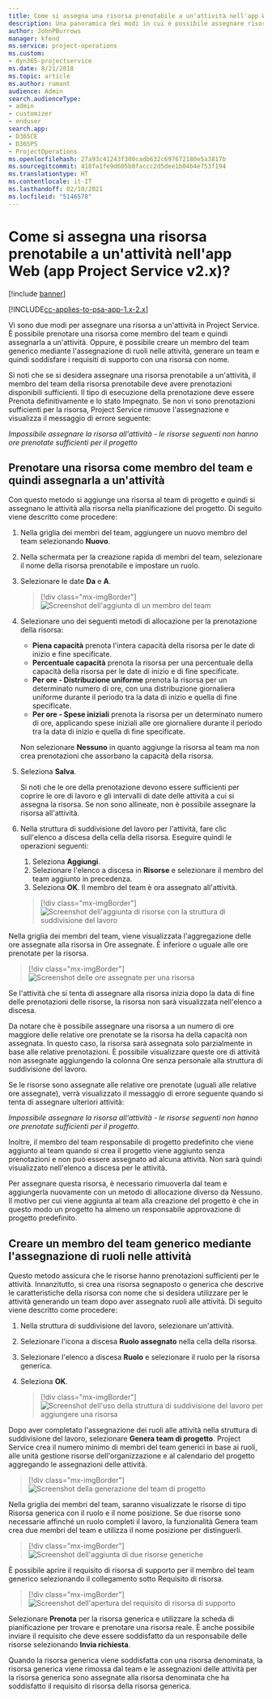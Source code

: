 ```yaml
---
title: Come si assegna una risorsa prenotabile a un'attività nell'app Web
description: Una panoramica dei modi in cui è possibile assegnare risorse prenotabili.
author: JohnPBurrows
manager: kfend
ms.service: project-operations
ms.custom:
- dyn365-projectservice
ms.date: 8/21/2018
ms.topic: article
ms.author: rumant
audience: Admin
search.audienceType:
- admin
- customizer
- enduser
search.app:
- D365CE
- D365PS
- ProjectOperations
ms.openlocfilehash: 27a93c41243f300cadb632c697672180e5a3817b
ms.sourcegitcommit: 418fa1fe9d605b8faccc2d5dee1b04b4e753f194
ms.translationtype: HT
ms.contentlocale: it-IT
ms.lasthandoff: 02/10/2021
ms.locfileid: "5146578"
---
```

# <a name="how-do-i-assign-a-bookable-resource-to-a-task-in-the-web-app-project-service-app-v2x"></a>Come si assegna una risorsa prenotabile a un'attività nell'app Web (app Project Service v2.x)?

[!include [banner](../includes/psa-now-project-operations.md)]

[!INCLUDE[cc-applies-to-psa-app-1.x-2.x](../includes/cc-applies-to-psa-app-1x-2x.md)]

Vi sono due modi per assegnare una risorsa a un'attività in Project Service. È possibile prenotare una risorsa come membro del team e quindi assegnarla a un'attività. Oppure, è possibile creare un membro del team generico mediante l'assegnazione di ruoli nelle attività, generare un team e quindi soddisfare i requisiti di supporto con una risorsa con nome.

Si noti che se si desidera assegnare una risorsa prenotabile a un'attività, il membro del team della risorsa prenotabile deve avere prenotazioni disponibili sufficienti. Il tipo di esecuzione della prenotazione deve essere Prenota definitivamente e lo stato Impegnato. Se non vi sono prenotazioni sufficienti per la risorsa, Project Service rimuove l'assegnazione e visualizza il messaggio di errore seguente:

*Impossibile assegnare la risorsa all'attività - le risorse seguenti non hanno ore prenotate sufficienti per il progetto*

## <a name="book-a-resource-as-a-team-member-and-then-assign-the-resource-to-a-task"></a>Prenotare una risorsa come membro del team e quindi assegnarla a un'attività

Con questo metodo si aggiunge una risorsa al team di progetto e quindi si assegnano le attività alla risorsa nella pianificazione del progetto. Di seguito viene descritto come procedere:
1.  Nella griglia dei membri del team, aggiungere un nuovo membro del team selezionando **Nuovo**.
2.  Nella schermata per la creazione rapida di membri del team, selezionare il nome della risorsa prenotabile e impostare un ruolo.
3.  Selezionare le date **Da** e **A**.

    > [!div class="mx-imgBorder"] 
    > ![Screenshot dell'aggiunta di un membro del team](media/FAQ-Resources-to-Tasks2-1.png "Screenshot dell'aggiunta di un membro del team")
 
4.  Selezionare uno dei seguenti metodi di allocazione per la prenotazione della risorsa:
    - **Piena capacità** prenota l'intera capacità della risorsa per le date di inizio e fine specificate.
    - **Percentuale capacità** prenota la risorsa per una percentuale della capacità della risorsa per le date di inizio e di fine specificate.
    - **Per ore - Distribuzione uniforme** prenota la risorsa per un determinato numero di ore, con una distribuzione giornaliera uniforme durante il periodo tra la data di inizio e quella di fine specificate.
    - **Per ore - Spese iniziali** prenota la risorsa per un determinato numero di ore, applicando spese iniziali alle ore giornaliere durante il periodo tra la data di inizio e quella di fine specificate.

    Non selezionare **Nessuno** in quanto aggiunge la risorsa al team ma non crea prenotazioni che assorbano la capacità della risorsa.
5.  Seleziona **Salva**.

    Si noti che le ore della prenotazione devono essere sufficienti per coprire le ore di lavoro e gli intervalli di date delle attività a cui si assegna la risorsa. Se non sono allineate, non è possibile assegnare la risorsa all'attività.

6.  Nella struttura di suddivisione del lavoro per l'attività, fare clic sull'elenco a discesa della cella della risorsa. Eseguire quindi le operazioni seguenti: 

    1. Seleziona **Aggiungi**.
    2. Selezionare l'elenco a discesa in **Risorse** e selezionare il membro del team aggiunto in precedenza.
    3. Seleziona **OK**. Il membro del team è ora assegnato all'attività.

    > [!div class="mx-imgBorder"] 
    > ![Screenshot dell'aggiunta di risorse con la struttura di suddivisione del lavoro](media/FAQ-Resources-to-Tasks2-2.png "Screenshot dell'aggiunta di risorse con la struttura di suddivisione del lavoro")
 
Nella griglia dei membri del team, viene visualizzata l'aggregazione delle ore assegnate alla risorsa in Ore assegnate. È inferiore o uguale alle ore prenotate per la risorsa. 

> [!div class="mx-imgBorder"] 
> ![Screenshot delle ore assegnate per una risorsa](media/FAQ-Resources-to-Tasks2-3.png "Screenshot delle ore assegnate per una risorsa")
 
Se l'attività che si tenta di assegnare alla risorsa inizia dopo la data di fine delle prenotazioni delle risorse, la risorsa non sarà visualizzata nell'elenco a discesa.

Da notare che è possibile assegnare una risorsa a un numero di ore maggiore delle relative ore prenotate se la risorsa ha della capacità non assegnata. In questo caso, la risorsa sarà assegnata solo parzialmente in base alle relative prenotazioni. È possibile visualizzare queste ore di attività non assegnate aggiungendo la colonna Ore senza personale alla struttura di suddivisione del lavoro.

Se le risorse sono assegnate alle relative ore prenotate (uguali alle relative ore assegnate), verrà visualizzato il messaggio di errore seguente quando si tenta di assegnare ulteriori attività:

*Impossibile assegnare la risorsa all'attività - le risorse seguenti non hanno ore prenotate sufficienti per il progetto.*

Inoltre, il membro del team responsabile di progetto predefinito che viene aggiunto al team quando si crea il progetto viene aggiunto senza prenotazioni e non può essere assegnato ad alcuna attività. Non sarà quindi visualizzato nell'elenco a discesa per le attività.

Per assegnare questa risorsa, è necessario rimuoverla dal team e aggiungerla nuovamente con un metodo di allocazione diverso da Nessuno. Il motivo per cui viene aggiunta al team alla creazione del progetto è che in questo modo un progetto ha almeno un responsabile approvazione di progetto predefinito.

## <a name="create-a-generic-team-member-through-role-assignment-on-tasks"></a>Creare un membro del team generico mediante l'assegnazione di ruoli nelle attività

Questo metodo assicura che le risorse hanno prenotazioni sufficienti per le attività. Innanzitutto, si crea una risorsa segnaposto o generica che descrive le caratteristiche della risorsa con nome che si desidera utilizzare per le attività generando un team dopo aver assegnato ruoli alle attività. Di seguito viene descritto come procedere:

1. Nella struttura di suddivisione del lavoro, selezionare un'attività.
2. Selezionare l'icona a discesa **Ruolo assegnato** nella cella della risorsa.
3. Selezionare l'elenco a discesa **Ruolo** e selezionare il ruolo per la risorsa generica.
4. Seleziona **OK**.

    > [!div class="mx-imgBorder"] 
    > ![Screenshot dell'uso della struttura di suddivisione del lavoro per aggiungere una risorsa](media/FAQ-Resources-to-Tasks2-4.png "Screenshot dell'uso della struttura di suddivisione del lavoro per aggiungere una risorsa")
 
Dopo aver completato l'assegnazione dei ruoli alle attività nella struttura di suddivisione del lavoro, selezionare **Genera team di progetto**. Project Service crea il numero minimo di membri del team generici in base ai ruoli, alle unità gestione risorse dell'organizzazione e al calendario del progetto aggregando le assegnazioni delle attività.

> [!div class="mx-imgBorder"] 
> ![Screenshot della generazione del team di progetto](media/FAQ-Resources-to-Tasks2-5.png "Screenshot della generazione del team di progetto")
 
Nella griglia dei membri del team, saranno visualizzate le risorse di tipo Risorsa generica con il ruolo e il nome posizione. Se due risorse sono necessarie affinché un ruolo completi il lavoro, la funzionalità Genera team crea due membri del team e utilizza il nome posizione per distinguerli.

> [!div class="mx-imgBorder"] 
> ![Screenshot dell'aggiunta di due risorse generiche](media/FAQ-Resources-to-Tasks2-6.png "Screenshot dell'aggiunta di due risorse generiche")
 
È possibile aprire il requisito di risorsa di supporto per il membro del team generico selezionando il collegamento sotto Requisito di risorsa.

> [!div class="mx-imgBorder"] 
> ![Screenshot dell'apertura del requisito di risorsa di supporto](media/FAQ-Resources-to-Tasks2-7.png "Screenshot dell'apertura del requisito di risorsa di supporto")

Selezionare **Prenota** per la risorsa generica e utilizzare la scheda di pianificazione per trovare e prenotare una risorsa reale. È anche possibile inviare il requisito che deve essere soddisfatto da un responsabile delle risorse selezionando **Invia richiesta**.

Quando la risorsa generica viene soddisfatta con una risorsa denominata, la risorsa generica viene rimossa dal team e le assegnazioni delle attività per la risorsa generica sono assegnate alla risorsa denominata che ha soddisfatto il requisito di risorsa della risorsa generica.
 

